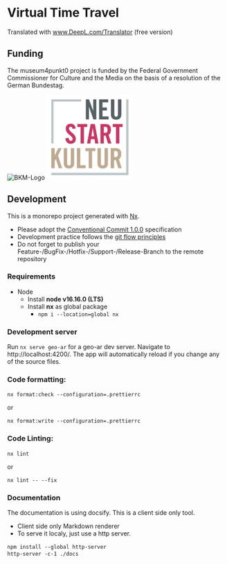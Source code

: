 # Virtual Time Travel

Translated with www.DeepL.com/Translator (free version)

## Funding
The museum4punkt0 project is funded by the Federal Government Commissioner for Culture and the Media on the basis of a resolution of the German Bundestag.

![BKM-Logo](https://github.com/museum4punkt0/images/blob/2c46af6cb625a2560f39b01ecb8c4c360733811c/BKM_Fz_2017_Web_de.gif)
![NeustartKultur](https://github.com/museum4punkt0/media_storage/blob/a35eedb36e5b502e90cd76d669a6b337002b230a/BKM_Neustart_Kultur_Wortmarke_pos_RGB_RZ_web.jpg)


## Development 

This is a monorepo project generated with [Nx](https://nx.dev).

- Please adopt the [Conventional Commit 1.0.0](https://www.conventionalcommits.org/en/v1.0.0) specification
- Development practice follows the [git flow principles](https://www.gitkraken.com/learn/git/git-flow)
- Do not forget to publish your Feature-/BugFix-/Hotfix-/Support-/Release-Branch to the remote repository

### Requirements

- Node
  - Install **node v16.16.0 (LTS)**
  - Install **nx** as global package
    - `npm i --location=global nx`

### Development server

Run `nx serve geo-ar` for a geo-ar dev server. Navigate to http://localhost:4200/. The app will automatically reload if you change any of the source files.

### Code formatting:

```
nx format:check --configuration=.prettierrc
```

or

```
nx format:write --configuration=.prettierrc
```

### Code Linting:

```
nx lint
```

or

```
nx lint -- --fix
```

### Documentation

The documentation is using docsify. This is a client side only tool.

- Client side only Markdown renderer
- To serve it localy, just use a http server.

```
npm install --global http-server
http-server -c-1 ./docs
```